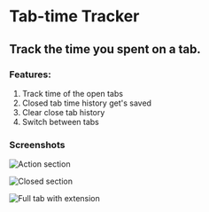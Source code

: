 # Tab-time Tracker

## Track the time you spent on a tab.

### Features:
1. Track time of the open tabs
2. Closed tab time history get's saved
3. Clear close tab history
4. Switch between tabs

### Screenshots
![Action section](https://github.com/[anasnadeem]/[tab-tracker]/screenshots/[main]/active-section.png?raw=true)

![Closed section](https://github.com/[anasnadeem]/[tab-tracker]/screenshots/[main]/closed-section.png?raw=true)

![Full tab with extension](https://github.com/[anasnadeem]/[tab-tracker]/screenshots/[main]/full-tab-with-extension.png?raw=true)